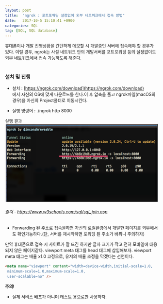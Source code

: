 ```yaml
---
layout: post
title:  "ngrok : 포트포워딩 설정없이 외부 네트워크에서 접속 방법"
date:   2017-10-5 15:10:41 +0900
categories: SQL
tag: [SQL, SQL database]
---
```


휴대폰이나 개발 진행상황을 간단하게 데모할 시 개발중인 서버에 접속해야 할 경우가 있다. 이럴 경우,
ngrok는 사설 네트워크 안의 개발서버를 포트포워딩 등의 설정없이도 외부 네트워크에서 접속 가능하도록 해준다.<br><br>

### 설치 및 진행 

- 설치 : [https://ngrok.com/download](https://ngrok.com/download)<br>
에서 자신의 OS에 맞게 다운로드를 한다.이 후 압축을 풀고 ngrok파일(macOS의 경우)을 자신의 Project폴더로 이동시킨다.

- 실행 명령어 : ./ngrok http 8000

실행 결과
![ngrok](../assets/media/images/ngrok/ngrok00.png)
###### 출처 - https://www.w3schools.com/sql/sql_join.asp

- Forwarding 된 주소로 접속을하면 자신의 로컬환경에서 개발한 페이지를 외부에서도 확인가능하다.(단, 서버를 재시작하면 포워딩 된 주소가 바뀌니 주의하자)

만약 휴대폰으로 접속 시 사이트가 잘 뜨긴 하지만 글자 크기가 작고 전혀 모바일에 대응되지 않은 페이지같다. viewport meta 태그를 head 태그에 삽입해보자. viewport meta 태그는 배율 x1.0 고정으로, 유저의 배율 조정을 막겠다는 선언이다.

```html
<meta name="viewport" content="width=device-width,initial-scale=1.0,
 minimum-scale=1.0,maximum-scale=1.0,
 user-scalable=no" />
```

**주의!**

- 실제 서비스 배포가 아니며 테스트 용으로만 사용하자.

